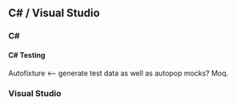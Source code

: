 ## C# / Visual Studio

### C#

#### C# Testing
Autofixture <-- generate test data as well as autopop mocks?
Moq.

### Visual Studio
